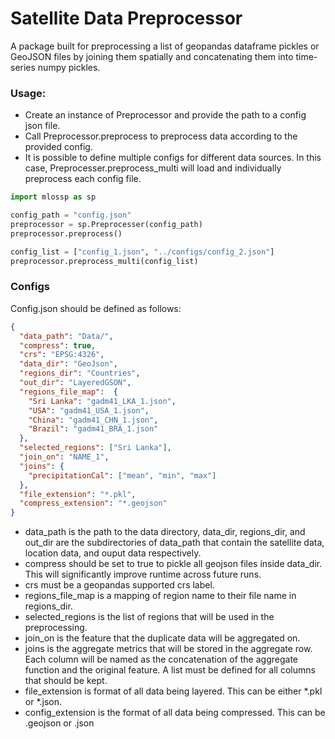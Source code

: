 # Satellite Data Preprocessor

A package built for preprocessing a list of geopandas dataframe pickles or GeoJSON files by joining them spatially and concatenating them into time-series numpy pickles.

### Usage:
* Create an instance of Preprocessor and provide the path to a config json file.
* Call Preprocessor.preprocess to preprocess data according to the provided config.
* It is possible to define multiple configs for different data sources. In this case, Preprocesser.preprocess_multi will load and individually preprocess each config file.

```python
import mlossp as sp

config_path = "config.json"
preprocessor = sp.Preprocesser(config_path)
preprocessor.preprocess()

config_list = ["config_1.json", "../configs/config_2.json"]
preprocessor.preprocess_multi(config_list)
```

### Configs
Config.json should be defined as follows:
```json
{
  "data_path": "Data/",
  "compress": true,
  "crs": "EPSG:4326",
  "data_dir": "GeoJson",
  "regions_dir": "Countries",
  "out_dir": "LayeredGSON",
  "regions_file_map":  {
    "Sri Lanka": "gadm41_LKA_1.json",
    "USA": "gadm41_USA_1.json",
    "China": "gadm41_CHN_1.json",
    "Brazil": "gadm41_BRA_1.json"
  },
  "selected_regions": ["Sri Lanka"],
  "join_on": "NAME_1",
  "joins": {
    "precipitationCal": ["mean", "min", "max"]
  },
  "file_extension": "*.pkl",
  "compress_extension": "*.geojson"
}
```

* data_path is the path to the data directory, data_dir, regions_dir, and out_dir are the subdirectories of data_path that contain the satellite data, location data, and ouput data respectively.
* compress should be set to true to pickle all geojson files inside data_dir. This will significantly improve runtime across future runs.
* crs must be a geopandas supported crs label.
* regions_file_map is a mapping of region name to their file name in regions_dir.
* selected_regions is the list of regions that will be used in the preprocessing.
* join_on is the feature that the duplicate data will be aggregated on.
* joins is the aggregate metrics that will be stored in the aggregate row. Each column will be named as the concatenation of the aggregate function and the original feature. A list must be defined for all columns that should be kept.
* file_extension is format of all data being layered. This can be either *.pkl or *.json.
* config_extension is the format of all data being compressed. This can be .geojson or .json